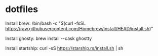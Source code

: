 # dotfiles

Install brew:
/bin/bash -c "$(curl -fsSL https://raw.githubusercontent.com/Homebrew/install/HEAD/install.sh)"

Install ghosty:
brew install --cask ghostty

Install startship:
curl -sS https://starship.rs/install.sh | sh
